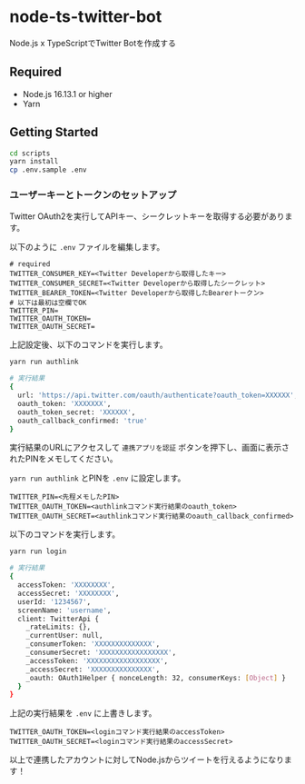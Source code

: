 # node-ts-twitter-bot

Node.js x TypeScriptでTwitter Botを作成する

## Required

- Node.js 16.13.1 or higher
- Yarn

## Getting Started


```sh
cd scripts
yarn install
cp .env.sample .env
```

### ユーザーキーとトークンのセットアップ

Twitter OAuth2を実行してAPIキー、シークレットキーを取得する必要があります。

以下のように `.env` ファイルを編集します。

```
# required
TWITTER_CONSUMER_KEY=<Twitter Developerから取得したキー>
TWITTER_CONSUMER_SECRET=<Twitter Developerから取得したシークレット>
TWITTER_BEARER_TOKEN=<Twitter Developerから取得したBearerトークン>
# 以下は最初は空欄でOK
TWITTER_PIN=
TWITTER_OAUTH_TOKEN=
TWITTER_OAUTH_SECRET=
```

上記設定後、以下のコマンドを実行します。

```sh
yarn run authlink

# 実行結果
{
  url: 'https://api.twitter.com/oauth/authenticate?oauth_token=XXXXXX',
  oauth_token: 'XXXXXXX',
  oauth_token_secret: 'XXXXXX',
  oauth_callback_confirmed: 'true'
}
```

実行結果のURLにアクセスして `連携アプリを認証` ボタンを押下し、画面に表示されたPINをメモしてください。

`yarn run authlink` とPINを `.env` に設定します。

```
TWITTER_PIN=<先程メモしたPIN>
TWITTER_OAUTH_TOKEN=<authlinkコマンド実行結果のoauth_token>
TWITTER_OAUTH_SECRET=<authlinkコマンド実行結果のoauth_callback_confirmed>
```

以下のコマンドを実行します。

```sh
yarn run login

# 実行結果
{
  accessToken: 'XXXXXXXX',
  accessSecret: 'XXXXXXXX',
  userId: '1234567',
  screenName: 'username',
  client: TwitterApi {
    _rateLimits: {},
    _currentUser: null,
    _consumerToken: 'XXXXXXXXXXXXXX',
    _consumerSecret: 'XXXXXXXXXXXXXXXXX',
    _accessToken: 'XXXXXXXXXXXXXXXXXX',
    _accessSecret: 'XXXXXXXXXXXXXXX',
    _oauth: OAuth1Helper { nonceLength: 32, consumerKeys: [Object] }
  }
}
```

上記の実行結果を `.env` に上書きします。

```
TWITTER_OAUTH_TOKEN=<loginコマンド実行結果のaccessToken>
TWITTER_OAUTH_SECRET=<loginコマンド実行結果のaccessSecret>
```

以上で連携したアカウントに対してNode.jsからツイートを行えるようになります！
